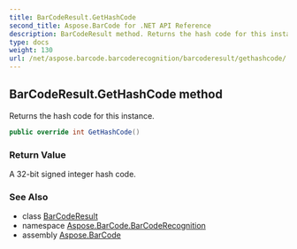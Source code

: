 ```yaml
---
title: BarCodeResult.GetHashCode
second_title: Aspose.BarCode for .NET API Reference
description: BarCodeResult method. Returns the hash code for this instance
type: docs
weight: 130
url: /net/aspose.barcode.barcoderecognition/barcoderesult/gethashcode/
---
```

## BarCodeResult.GetHashCode method

Returns the hash code for this instance.

```csharp
public override int GetHashCode()
```

### Return Value

A 32-bit signed integer hash code.

### See Also

* class [BarCodeResult](../)
* namespace [Aspose.BarCode.BarCodeRecognition](../../barcoderesult/)
* assembly [Aspose.BarCode](../../../)


